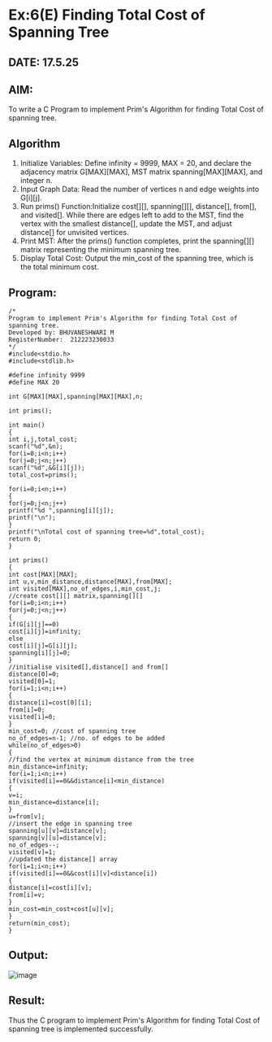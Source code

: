# Ex:6(E) Finding Total Cost of Spanning Tree
## DATE: 17.5.25
## AIM:
To write a C Program to implement Prim's Algorithm for finding Total Cost of spanning tree.
## Algorithm
1. Initialize Variables: Define infinity = 9999, MAX = 20, and declare the adjacency matrix G[MAX][MAX], MST matrix spanning[MAX][MAX], and integer n.
2. Input Graph Data: Read the number of vertices n and edge weights into G[i][j].
3. Run prims() Function:Initialize cost[][], spanning[][], distance[], from[], and visited[].
While there are edges left to add to the MST, find the vertex with the smallest distance[], update the MST, and adjust distance[] for unvisited vertices.
4. Print MST: After the prims() function completes, print the spanning[][] matrix representing the minimum spanning tree. 
5. Display Total Cost: Output the min_cost of the spanning tree, which is the total minimum cost.

   

## Program:
```
/*
Program to implement Prim's Algorithm for finding Total Cost of spanning tree.
Developed by: BHUVANESHWARI M
RegisterNumber:  212223230033
*/
#include<stdio.h>
#include<stdlib.h>
 
#define infinity 9999
#define MAX 20
 
int G[MAX][MAX],spanning[MAX][MAX],n;
 
int prims();
 
int main()
{
int i,j,total_cost;
scanf("%d",&n);
for(i=0;i<n;i++)
for(j=0;j<n;j++)
scanf("%d",&G[i][j]);
total_cost=prims();

for(i=0;i<n;i++)
{
for(j=0;j<n;j++)
printf("%d ",spanning[i][j]);
printf("\n");
}
printf("\nTotal cost of spanning tree=%d",total_cost);
return 0;
}
 
int prims()
{
int cost[MAX][MAX];
int u,v,min_distance,distance[MAX],from[MAX];
int visited[MAX],no_of_edges,i,min_cost,j;
//create cost[][] matrix,spanning[][]
for(i=0;i<n;i++)
for(j=0;j<n;j++)
{
if(G[i][j]==0)
cost[i][j]=infinity;
else
cost[i][j]=G[i][j];
spanning[i][j]=0;
}
//initialise visited[],distance[] and from[]
distance[0]=0;
visited[0]=1;
for(i=1;i<n;i++)
{
distance[i]=cost[0][i];
from[i]=0;
visited[i]=0;
}
min_cost=0; //cost of spanning tree
no_of_edges=n-1; //no. of edges to be added
while(no_of_edges>0)
{
//find the vertex at minimum distance from the tree
min_distance=infinity;
for(i=1;i<n;i++)
if(visited[i]==0&&distance[i]<min_distance)
{
v=i;
min_distance=distance[i];
}
u=from[v];
//insert the edge in spanning tree
spanning[u][v]=distance[v];
spanning[v][u]=distance[v];
no_of_edges--;
visited[v]=1;
//updated the distance[] array
for(i=1;i<n;i++)
if(visited[i]==0&&cost[i][v]<distance[i])
{
distance[i]=cost[i][v];
from[i]=v;
}
min_cost=min_cost+cost[u][v];
}
return(min_cost);
}
```

## Output:

![image](https://github.com/user-attachments/assets/a035c4b8-7200-48a6-a304-0a211c8c6d3a)


## Result:
Thus the C program to implement Prim's Algorithm for finding Total Cost of spanning tree is implemented successfully.

